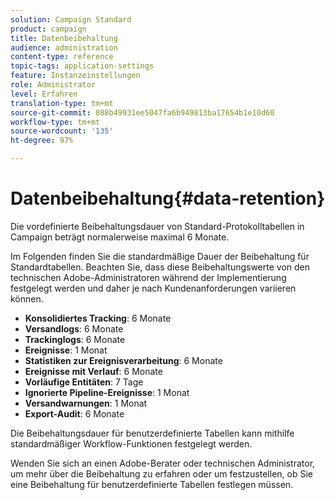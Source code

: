 ```yaml
---
solution: Campaign Standard
product: campaign
title: Datenbeibehaltung
audience: administration
content-type: reference
topic-tags: application-settings
feature: Instanzeinstellungen
role: Administrator
level: Erfahren
translation-type: tm+mt
source-git-commit: 088b49931ee5047fa6b949813ba17654b1e10d60
workflow-type: tm+mt
source-wordcount: '135'
ht-degree: 97%

---
```



# Datenbeibehaltung{#data-retention}

Die vordefinierte Beibehaltungsdauer von Standard-Protokolltabellen in Campaign beträgt normalerweise maximal 6 Monate.

Im Folgenden finden Sie die standardmäßige Dauer der Beibehaltung für Standardtabellen. Beachten Sie, dass diese Beibehaltungswerte von den technischen Adobe-Administratoren während der Implementierung festgelegt werden und daher je nach Kundenanforderungen variieren können.

* **Konsolidiertes Tracking**: 6 Monate
* **Versandlogs**: 6 Monate
* **Trackinglogs**: 6 Monate
* **Ereignisse**: 1 Monat
* **Statistiken zur Ereignisverarbeitung**: 6 Monate
* **Ereignisse mit Verlauf**: 6 Monate
* **Vorläufige Entitäten**: 7 Tage
* **Ignorierte Pipeline-Ereignisse**: 1 Monat
* **Versandwarnungen**: 1 Monat
* **Export-Audit**: 6 Monate

Die Beibehaltungsdauer für benutzerdefinierte Tabellen kann mithilfe standardmäßiger Workflow-Funktionen festgelegt werden.

Wenden Sie sich an einen Adobe-Berater oder technischen Administrator, um mehr über die Beibehaltung zu erfahren oder um festzustellen, ob Sie eine Beibehaltung für benutzerdefinierte Tabellen festlegen müssen.
